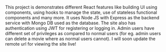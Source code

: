 This project is demonstrates different React features like building UI using components, using hooks to manage the state, use of stateless functional components and many more. 
It uses Node JS with Express as the backend service with Mongo DB used as the database. 
The site also has authentication using JWT for registering or logging in. Admin users have different set of privileges as compared to normal users (for eg. admin users can delete a movie where as normal users cannot).
I will soon update the remote url for viewing the site live!
